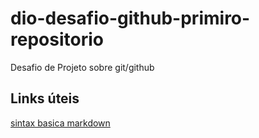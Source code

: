 # dio-desafio-github-primiro-repositorio
Desafio de Projeto sobre git/github

## Links úteis
[sintax basica markdown](https://www.markdownguide.org/basic-syntax/)
